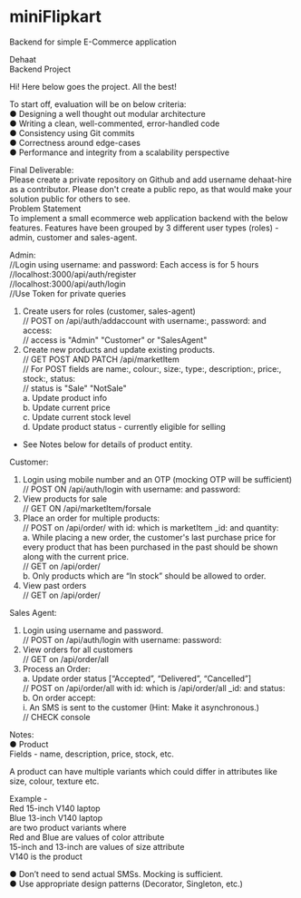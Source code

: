 # miniFlipkart
Backend for simple E-Commerce application  
  
Dehaat  
Backend Project  
  
Hi! Here below goes the project. All the best!  
  
To start off, evaluation will be on below criteria:  
●	Designing a well thought out modular architecture  
●	Writing a clean, well-commented, error-handled code  
●	Consistency using Git commits  
●	Correctness around edge-cases  
●	Performance and integrity from a scalability perspective  
  
Final Deliverable:  
Please create a private repository on Github and add username dehaat-hire as a contributor. Please don't create a public repo, as that would make your solution public for others to see.  
Problem Statement  
To implement a small ecommerce web application backend with the below features. Features have been grouped by 3 different user types (roles) - admin, customer and sales-agent.  
  
Admin:  
//Login using username: and password:  Each access is for 5 hours  
//localhost:3000/api/auth/register  
//localhost:3000/api/auth/login  
//Use Token for private queries  
1.	Create users for roles (customer, sales-agent)  
// POST on /api/auth/addaccount with username:, password: and access:  
// access is "Admin" "Customer" or "SalesAgent"  
2.	Create new products and update existing products.  
// GET POST AND PATCH /api/marketItem  
// For POST fields are  name:, colour:, size:, type:, description:, price:, stock:, status:  
// status is "Sale" "NotSale"  
a.	Update product info  
b.	Update current price  
c.	Update current stock level  
d.	Update product status - currently eligible for selling  
  
* See Notes below for details of product entity.  
  
Customer:  
1.	Login using mobile number and an OTP (mocking OTP will be sufficient)  
// POST ON /api/auth/login with username: and password:  
2.	View products for sale  
// GET ON /api/marketItem/forsale  
3.	Place an order for multiple products:  
// POST on /api/order/ with id: which is marketItem _id: and quantity:  
a.	While placing a new order, the customer's last purchase price for every product that has been purchased in the past should be shown along with the current price.  
// GET on /api/order/  
b.	Only products which are “In stock” should be allowed to order.  
4.	View past orders  
// GET on /api/order/  
  
Sales Agent:  
1.	Login using username and password.  
// POST on /api/auth/login with username: password:  
2.	View orders for all customers  
// GET on /api/order/all  
3.	Process an Order:  
a.	Update order status [“Accepted”, “Delivered”, “Cancelled”]  
// POST on /api/order/all with id: which is /api/order/all _id: and status:  
b.	On order accept:  
i.	An SMS is sent to the customer (Hint: Make it asynchronous.)  
// CHECK console  
  
Notes:  
●	Product  
Fields - name, description, price, stock, etc.  
  
A product can have multiple variants which could differ in attributes like size, colour, texture etc.  
  
Example -   
Red 15-inch V140 laptop  
Blue 13-inch V140 laptop  
are two product variants where  
Red and Blue are values of color attribute  
15-inch and 13-inch are values of size attribute  
V140 is the product  
  
●	Don’t need to send actual SMSs. Mocking is sufficient.  
●	Use appropriate design patterns (Decorator, Singleton, etc.)  
